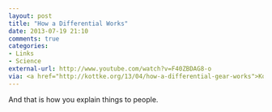 ```yaml
---
layout: post
title: "How a Differential Works"
date: 2013-07-19 21:10
comments: true
categories: 
- Links
- Science
external-url: http://www.youtube.com/watch?v=F40ZBDAG8-o
via: <a href="http://kottke.org/13/04/how-a-differential-gear-works">Kottke.org</a>
---
```


And that is how you explain things to people.
